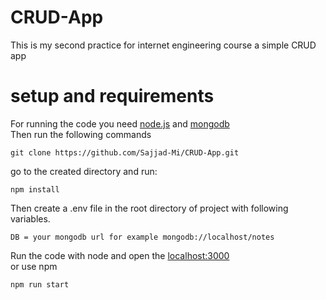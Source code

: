 # CRUD-App
This is my second practice for internet engineering course a simple CRUD app
# setup and requirements
For running the code you need [node.js](https://nodejs.org/en/download) and [mongodb](https://www.mongodb.com/try/download/community) <br />
Then run the following commands
```
git clone https://github.com/Sajjad-Mi/CRUD-App.git
```
go to the created directory and run:
```
npm install 
```
Then create a .env file in the root directory of project with following variables.
```
DB = your mongodb url for example mongodb://localhost/notes
```
Run the code with node and open the [localhost:3000](http://localhost:3000/notes) <br />
or use npm
```
npm run start
```
